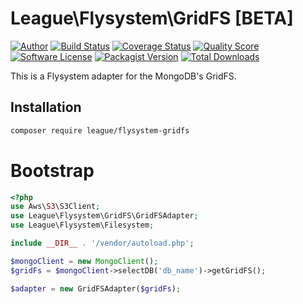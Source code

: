 # League\Flysystem\GridFS [BETA]

[![Author](http://img.shields.io/badge/author-@frankdejonge-blue.svg?style=flat-square)](https://twitter.com/frankdejonge)
[![Build Status](https://img.shields.io/travis/thephpleague/flysystem-gridfs/master.svg?style=flat-square)](https://travis-ci.org/thephpleague/flysystem-gridfs)
[![Coverage Status](https://img.shields.io/scrutinizer/coverage/g/thephpleague/flysystem-gridfs.svg?style=flat-square)](https://scrutinizer-ci.com/g/thephpleague/flysystem-gridfs)
[![Quality Score](https://img.shields.io/scrutinizer/g/thephpleague/flysystem-gridfs.svg?style=flat-square)](https://scrutinizer-ci.com/g/thephpleague/flysystem-gridfs)
[![Software License](https://img.shields.io/badge/license-MIT-brightgreen.svg?style=flat-square)](LICENSE)
[![Packagist Version](https://img.shields.io/packagist/v/league/flysystem-gridfs.svg?style=flat-square)](https://packagist.org/packages/league/flysystem-gridfs)
[![Total Downloads](https://img.shields.io/packagist/dt/league/flysystem-gridfs.svg?style=flat-square)](https://packagist.org/packages/league/flysystem-gridfs)

This is a Flysystem adapter for the MongoDB's GridFS.

## Installation

```bash
composer require league/flysystem-gridfs
```

# Bootstrap

``` php
<?php
use Aws\S3\S3Client;
use League\Flysystem\GridFS\GridFSAdapter;
use League\Flysystem\Filesystem;

include __DIR__ . '/vendor/autoload.php';

$mongoClient = new MongoClient();
$gridFs = $mongoClient->selectDB('db_name')->getGridFS();

$adapter = new GridFSAdapter($gridFs);
```
